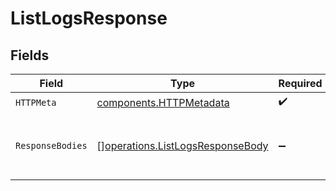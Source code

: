 # ListLogsResponse


## Fields

| Field                                                                                | Type                                                                                 | Required                                                                             | Description                                                                          |
| ------------------------------------------------------------------------------------ | ------------------------------------------------------------------------------------ | ------------------------------------------------------------------------------------ | ------------------------------------------------------------------------------------ |
| `HTTPMeta`                                                                           | [components.HTTPMetadata](../../models/components/httpmetadata.md)                   | :heavy_check_mark:                                                                   | N/A                                                                                  |
| `ResponseBodies`                                                                     | [][operations.ListLogsResponseBody](../../models/operations/listlogsresponsebody.md) | :heavy_minus_sign:                                                                   | An array of logs that match the given query.                                         |